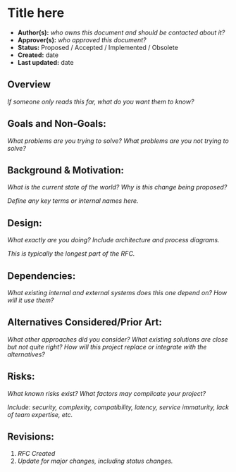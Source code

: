 # Title here

- **Author(s):** _who owns this document and should be contacted about it?_
- **Approver(s):** _who approved this document?_
- **Status:** Proposed / Accepted / Implemented / Obsolete
- **Created:** date
- **Last updated:** date

## Overview

_If someone only reads this far, what do you want them to know?_

## Goals and Non-Goals:

_What problems are you trying to solve? What problems are you not trying to solve?_

## Background & Motivation:

_What is the current state of the world? Why is this change being proposed?_

_Define any key terms or internal names here._

## Design:

_What exactly are you doing? Include architecture and process diagrams._

_This is typically the longest part of the RFC._

## Dependencies:

_What existing internal and external systems does this one depend on? How will it use them?_

## Alternatives Considered/Prior Art:

_What other approaches did you consider? What existing solutions are close but not quite right? How will this project replace or integrate with the alternatives?_

## Risks:

_What known risks exist? What factors may complicate your project?_

_Include: security, complexity, compatibility, latency, service immaturity, lack of team expertise, etc._

## Revisions:

1. _RFC Created_
2. _Update for major changes, including status changes._

